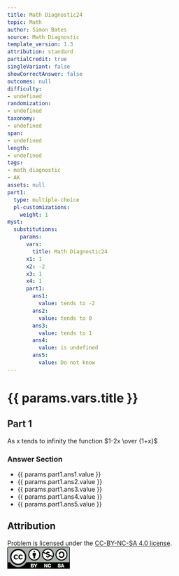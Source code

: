 ```yaml
---
title: Math Diagnostic24
topic: Math
author: Simon Bates
source: Math Diagnostic
template_version: 1.3
attribution: standard
partialCredit: true
singleVariant: false
showCorrectAnswer: false
outcomes: null
difficulty:
- undefined
randomization:
- undefined
taxonomy:
- undefined
span:
- undefined
length:
- undefined
tags:
- math_diagnostic
- AK
assets: null
part1:
  type: multiple-choice
  pl-customizations:
    weight: 1
myst:
  substitutions:
    params:
      vars:
        title: Math Diagnostic24
      x1: 1
      x2: -2
      x3: 1
      x4: 1
      part1:
        ans1:
          value: tends to -2
        ans2:
          value: tends to 0
        ans3:
          value: tends to 1
        ans4:
          value: is undefined
        ans5:
          value: Do not know
---
```

# {{ params.vars.title }}

## Part 1

As x tends to infinity the function $1-2x \over {1+x}$

### Answer Section

- {{ params.part1.ans1.value }}
- {{ params.part1.ans2.value }}
- {{ params.part1.ans3.value }}
- {{ params.part1.ans4.value }}
- {{ params.part1.ans5.value }}

## Attribution

Problem is licensed under the [CC-BY-NC-SA 4.0 license](https://creativecommons.org/licenses/by-nc-sa/4.0/).<br> ![The Creative Commons 4.0 license requiring attribution-BY, non-commercial-NC, and share-alike-SA license.](https://raw.githubusercontent.com/firasm/bits/master/by-nc-sa.png)